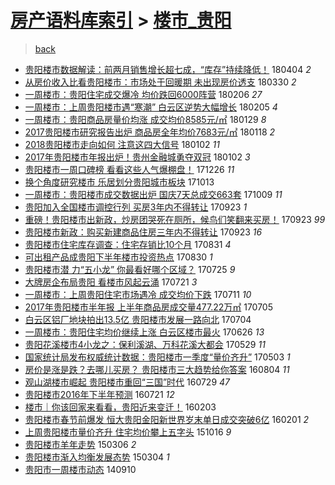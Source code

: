 [房产语料库索引](../../README.md)  > [楼市_贵阳](楼市_贵阳.md)
====
> [back](../README.md)

- [贵阳楼市数据解读：前两月销售增长超七成，“库存”持续降低！](http://jkwz.applinzi.com/ittc/7088006630631539722.html#%E8%B4%B5%E9%98%B3%E6%A5%BC%E5%B8%82%E6%95%B0%E6%8D%AE%E8%A7%A3%E8%AF%BB%EF%BC%9A%E5%89%8D%E4%B8%A4%E6%9C%88%E9%94%80%E5%94%AE%E5%A2%9E%E9%95%BF%E8%B6%85%E4%B8%83%E6%88%90%EF%BC%8C%E2%80%9C%E5%BA%93%E5%AD%98%E2%80%9D%E6%8C%81%E7%BB%AD%E9%99%8D%E4%BD%8E%EF%BC%81) 180404 *2* 
- [从房价收入比看贵阳楼市：市场处于回暖期 未出现房价透支](http://jkwz.applinzi.com/ittc/7086312838136333318.html#%E4%BB%8E%E6%88%BF%E4%BB%B7%E6%94%B6%E5%85%A5%E6%AF%94%E7%9C%8B%E8%B4%B5%E9%98%B3%E6%A5%BC%E5%B8%82%EF%BC%9A%E5%B8%82%E5%9C%BA%E5%A4%84%E4%BA%8E%E5%9B%9E%E6%9A%96%E6%9C%9F+%E6%9C%AA%E5%87%BA%E7%8E%B0%E6%88%BF%E4%BB%B7%E9%80%8F%E6%94%AF) 180330 *2* 
- [一周楼市：贵阳住宅成交爆冷 均价跌回6000阵营](http://jkwz.applinzi.com/ittc/7066913142901048336.html#%E4%B8%80%E5%91%A8%E6%A5%BC%E5%B8%82%EF%BC%9A%E8%B4%B5%E9%98%B3%E4%BD%8F%E5%AE%85%E6%88%90%E4%BA%A4%E7%88%86%E5%86%B7+%E5%9D%87%E4%BB%B7%E8%B7%8C%E5%9B%9E6000%E9%98%B5%E8%90%A5) 180206 *27* 
- [一周楼市：上周贵阳楼市遇“寒潮” 白云区逆势大幅增长](http://jkwz.applinzi.com/ittc/7066642677066368016.html#%E4%B8%80%E5%91%A8%E6%A5%BC%E5%B8%82%EF%BC%9A%E4%B8%8A%E5%91%A8%E8%B4%B5%E9%98%B3%E6%A5%BC%E5%B8%82%E9%81%87%E2%80%9C%E5%AF%92%E6%BD%AE%E2%80%9D+%E7%99%BD%E4%BA%91%E5%8C%BA%E9%80%86%E5%8A%BF%E5%A4%A7%E5%B9%85%E5%A2%9E%E9%95%BF) 180205 *4* 
- [一周楼市：贵阳商品房量价均涨 成交均价8585元/㎡](http://jkwz.applinzi.com/ittc/7064057819056047121.html#%E4%B8%80%E5%91%A8%E6%A5%BC%E5%B8%82%EF%BC%9A%E8%B4%B5%E9%98%B3%E5%95%86%E5%93%81%E6%88%BF%E9%87%8F%E4%BB%B7%E5%9D%87%E6%B6%A8+%E6%88%90%E4%BA%A4%E5%9D%87%E4%BB%B78585%E5%85%83%2F%E3%8E%A1) 180129 *8* 
- [2017贵阳楼市研究报告出炉 商品房全年均价7683元/㎡](http://jkwz.applinzi.com/ittc/7059966994856543243.html#2017%E8%B4%B5%E9%98%B3%E6%A5%BC%E5%B8%82%E7%A0%94%E7%A9%B6%E6%8A%A5%E5%91%8A%E5%87%BA%E7%82%89+%E5%95%86%E5%93%81%E6%88%BF%E5%85%A8%E5%B9%B4%E5%9D%87%E4%BB%B77683%E5%85%83%2F%E3%8E%A1) 180118 *2* 
- [2018贵阳楼市走向如何 注意这四大信号](http://jkwz.applinzi.com/ittc/7054111441173349387.html#2018%E8%B4%B5%E9%98%B3%E6%A5%BC%E5%B8%82%E8%B5%B0%E5%90%91%E5%A6%82%E4%BD%95+%E6%B3%A8%E6%84%8F%E8%BF%99%E5%9B%9B%E5%A4%A7%E4%BF%A1%E5%8F%B7) 180102 *11* 
- [2017年贵阳楼市年报出炉！贵州金融城勇夺双冠](http://jkwz.applinzi.com/ittc/7054016637773022218.html#2017%E5%B9%B4%E8%B4%B5%E9%98%B3%E6%A5%BC%E5%B8%82%E5%B9%B4%E6%8A%A5%E5%87%BA%E7%82%89%EF%BC%81%E8%B4%B5%E5%B7%9E%E9%87%91%E8%9E%8D%E5%9F%8E%E5%8B%87%E5%A4%BA%E5%8F%8C%E5%86%A0) 180102 *3* 
- [贵阳楼市一周口碑榜 看看这些人气爆棚盘！](http://jkwz.applinzi.com/ittc/7051307914801710096.html#%E8%B4%B5%E9%98%B3%E6%A5%BC%E5%B8%82%E4%B8%80%E5%91%A8%E5%8F%A3%E7%A2%91%E6%A6%9C+%E7%9C%8B%E7%9C%8B%E8%BF%99%E4%BA%9B%E4%BA%BA%E6%B0%94%E7%88%86%E6%A3%9A%E7%9B%98%EF%BC%81) 171226 *11* 
- [换个角度研究楼市 乐居划分贵阳城市板块](http://jkwz.applinzi.com/ittc/7023957179948860432.html#%E6%8D%A2%E4%B8%AA%E8%A7%92%E5%BA%A6%E7%A0%94%E7%A9%B6%E6%A5%BC%E5%B8%82+%E4%B9%90%E5%B1%85%E5%88%92%E5%88%86%E8%B4%B5%E9%98%B3%E5%9F%8E%E5%B8%82%E6%9D%BF%E5%9D%97) 171013  
- [一周楼市：贵阳楼市成交数据出炉 国庆7天总成交663套](http://jkwz.applinzi.com/ittc/7022497311358452752.html#%E4%B8%80%E5%91%A8%E6%A5%BC%E5%B8%82%EF%BC%9A%E8%B4%B5%E9%98%B3%E6%A5%BC%E5%B8%82%E6%88%90%E4%BA%A4%E6%95%B0%E6%8D%AE%E5%87%BA%E7%82%89+%E5%9B%BD%E5%BA%867%E5%A4%A9%E6%80%BB%E6%88%90%E4%BA%A4663%E5%A5%97) 171009 *11* 
- [贵阳加入全国楼市调控行列 买房3年内不得转让](http://jkwz.applinzi.com/ittc/7016634474908091409.html#%E8%B4%B5%E9%98%B3%E5%8A%A0%E5%85%A5%E5%85%A8%E5%9B%BD%E6%A5%BC%E5%B8%82%E8%B0%83%E6%8E%A7%E8%A1%8C%E5%88%97+%E4%B9%B0%E6%88%BF3%E5%B9%B4%E5%86%85%E4%B8%8D%E5%BE%97%E8%BD%AC%E8%AE%A9) 170923 *1* 
- [重磅！贵阳楼市出新政，炒房团哭死在厕所，候鸟们笑翻来买房！](http://jkwz.applinzi.com/ittc/7016512397999866896.html#%E9%87%8D%E7%A3%85%EF%BC%81%E8%B4%B5%E9%98%B3%E6%A5%BC%E5%B8%82%E5%87%BA%E6%96%B0%E6%94%BF%EF%BC%8C%E7%82%92%E6%88%BF%E5%9B%A2%E5%93%AD%E6%AD%BB%E5%9C%A8%E5%8E%95%E6%89%80%EF%BC%8C%E5%80%99%E9%B8%9F%E4%BB%AC%E7%AC%91%E7%BF%BB%E6%9D%A5%E4%B9%B0%E6%88%BF%EF%BC%81) 170923 *99* 
- [贵阳楼市新政：购买新建商品住房三年内不得转让](http://jkwz.applinzi.com/ittc/7016416970944283664.html#%E8%B4%B5%E9%98%B3%E6%A5%BC%E5%B8%82%E6%96%B0%E6%94%BF%EF%BC%9A%E8%B4%AD%E4%B9%B0%E6%96%B0%E5%BB%BA%E5%95%86%E5%93%81%E4%BD%8F%E6%88%BF%E4%B8%89%E5%B9%B4%E5%86%85%E4%B8%8D%E5%BE%97%E8%BD%AC%E8%AE%A9) 170923 *16* 
- [贵阳楼市住宅库存调查：住宅存销比10个月](http://jkwz.applinzi.com/ittc/7008014845558129681.html#%E8%B4%B5%E9%98%B3%E6%A5%BC%E5%B8%82%E4%BD%8F%E5%AE%85%E5%BA%93%E5%AD%98%E8%B0%83%E6%9F%A5%EF%BC%9A%E4%BD%8F%E5%AE%85%E5%AD%98%E9%94%80%E6%AF%9410%E4%B8%AA%E6%9C%88) 170831 *4* 
- [可出租产品成贵阳下半年楼市投资热点](http://jkwz.applinzi.com/ittc/7007540634003702800.html#%E5%8F%AF%E5%87%BA%E7%A7%9F%E4%BA%A7%E5%93%81%E6%88%90%E8%B4%B5%E9%98%B3%E4%B8%8B%E5%8D%8A%E5%B9%B4%E6%A5%BC%E5%B8%82%E6%8A%95%E8%B5%84%E7%83%AD%E7%82%B9) 170830 *1* 
- [贵阳楼市潜 力“五小龙” 你最看好哪个区域？](http://jkwz.applinzi.com/ittc/6994296276102153233.html#%E8%B4%B5%E9%98%B3%E6%A5%BC%E5%B8%82%E6%BD%9C+%E5%8A%9B%E2%80%9C%E4%BA%94%E5%B0%8F%E9%BE%99%E2%80%9D+%E4%BD%A0%E6%9C%80%E7%9C%8B%E5%A5%BD%E5%93%AA%E4%B8%AA%E5%8C%BA%E5%9F%9F%EF%BC%9F) 170725 *9* 
- [大牌房企布局贵阳 看楼市风起云涌](http://jkwz.applinzi.com/ittc/6992406379858756624.html#%E5%A4%A7%E7%89%8C%E6%88%BF%E4%BC%81%E5%B8%83%E5%B1%80%E8%B4%B5%E9%98%B3+%E7%9C%8B%E6%A5%BC%E5%B8%82%E9%A3%8E%E8%B5%B7%E4%BA%91%E6%B6%8C) 170721 *3* 
- [一周楼市：上周贵阳住宅市场遇冷 成交均价下跌](http://jkwz.applinzi.com/ittc/6989082667390600209.html#%E4%B8%80%E5%91%A8%E6%A5%BC%E5%B8%82%EF%BC%9A%E4%B8%8A%E5%91%A8%E8%B4%B5%E9%98%B3%E4%BD%8F%E5%AE%85%E5%B8%82%E5%9C%BA%E9%81%87%E5%86%B7+%E6%88%90%E4%BA%A4%E5%9D%87%E4%BB%B7%E4%B8%8B%E8%B7%8C) 170711 *10* 
- [2017年贵阳楼市半年报 上半年商品房成交量477.22万㎡](http://jkwz.applinzi.com/ittc/6986754307465413636.html#2017%E5%B9%B4%E8%B4%B5%E9%98%B3%E6%A5%BC%E5%B8%82%E5%8D%8A%E5%B9%B4%E6%8A%A5+%E4%B8%8A%E5%8D%8A%E5%B9%B4%E5%95%86%E5%93%81%E6%88%BF%E6%88%90%E4%BA%A4%E9%87%8F477.22%E4%B8%87%E3%8E%A1) 170705  
- [白云区铝厂地块拍出13.5亿 贵阳楼市发展一路向北](http://jkwz.applinzi.com/ittc/6986414350322369540.html#%E7%99%BD%E4%BA%91%E5%8C%BA%E9%93%9D%E5%8E%82%E5%9C%B0%E5%9D%97%E6%8B%8D%E5%87%BA13.5%E4%BA%BF+%E8%B4%B5%E9%98%B3%E6%A5%BC%E5%B8%82%E5%8F%91%E5%B1%95%E4%B8%80%E8%B7%AF%E5%90%91%E5%8C%97) 170704  
- [一周楼市：贵阳住宅均价继续上涨 白云区楼市最火](http://jkwz.applinzi.com/ittc/6983536672175031301.html#%E4%B8%80%E5%91%A8%E6%A5%BC%E5%B8%82%EF%BC%9A%E8%B4%B5%E9%98%B3%E4%BD%8F%E5%AE%85%E5%9D%87%E4%BB%B7%E7%BB%A7%E7%BB%AD%E4%B8%8A%E6%B6%A8+%E7%99%BD%E4%BA%91%E5%8C%BA%E6%A5%BC%E5%B8%82%E6%9C%80%E7%81%AB) 170626 *13* 
- [贵阳花溪楼市4小龙之：保利溪湖、万科花溪大都会](http://jkwz.applinzi.com/ittc/6973224366190887940.html#%E8%B4%B5%E9%98%B3%E8%8A%B1%E6%BA%AA%E6%A5%BC%E5%B8%824%E5%B0%8F%E9%BE%99%E4%B9%8B%EF%BC%9A%E4%BF%9D%E5%88%A9%E6%BA%AA%E6%B9%96%E3%80%81%E4%B8%87%E7%A7%91%E8%8A%B1%E6%BA%AA%E5%A4%A7%E9%83%BD%E4%BC%9A) 170529 *11* 
- [国家统计局发布权威统计数据：贵阳楼市一季度“量价齐升”](http://jkwz.applinzi.com/ittc/6963472076806554629.html#%E5%9B%BD%E5%AE%B6%E7%BB%9F%E8%AE%A1%E5%B1%80%E5%8F%91%E5%B8%83%E6%9D%83%E5%A8%81%E7%BB%9F%E8%AE%A1%E6%95%B0%E6%8D%AE%EF%BC%9A%E8%B4%B5%E9%98%B3%E6%A5%BC%E5%B8%82%E4%B8%80%E5%AD%A3%E5%BA%A6%E2%80%9C%E9%87%8F%E4%BB%B7%E9%BD%90%E5%8D%87%E2%80%9D) 170503 *1* 
- [房价是涨是跌？去哪儿买房？ 贵阳楼市三大趋势给你答案](http://jkwz.applinzi.com/ittc/6862578336433439749.html#%E6%88%BF%E4%BB%B7%E6%98%AF%E6%B6%A8%E6%98%AF%E8%B7%8C%EF%BC%9F%E5%8E%BB%E5%93%AA%E5%84%BF%E4%B9%B0%E6%88%BF%EF%BC%9F+%E8%B4%B5%E9%98%B3%E6%A5%BC%E5%B8%82%E4%B8%89%E5%A4%A7%E8%B6%8B%E5%8A%BF%E7%BB%99%E4%BD%A0%E7%AD%94%E6%A1%88) 160804 *11* 
- [观山湖楼市崛起 贵阳楼市重回“三国”时代](http://jkwz.applinzi.com/ittc/6860224856536384516.html#%E8%A7%82%E5%B1%B1%E6%B9%96%E6%A5%BC%E5%B8%82%E5%B4%9B%E8%B5%B7+%E8%B4%B5%E9%98%B3%E6%A5%BC%E5%B8%82%E9%87%8D%E5%9B%9E%E2%80%9C%E4%B8%89%E5%9B%BD%E2%80%9D%E6%97%B6%E4%BB%A3) 160729 *47* 
- [贵阳楼市2016年下半年预测](http://jkwz.applinzi.com/ittc/6857337254137299972.html#%E8%B4%B5%E9%98%B3%E6%A5%BC%E5%B8%822016%E5%B9%B4%E4%B8%8B%E5%8D%8A%E5%B9%B4%E9%A2%84%E6%B5%8B) 160721 *12* 
- [楼市｜你该回家来看看，贵阳近来变迁！](http://jkwz.applinzi.com/ittc/6794651450869285892.html#%E6%A5%BC%E5%B8%82%EF%BD%9C%E4%BD%A0%E8%AF%A5%E5%9B%9E%E5%AE%B6%E6%9D%A5%E7%9C%8B%E7%9C%8B%EF%BC%8C%E8%B4%B5%E9%98%B3%E8%BF%91%E6%9D%A5%E5%8F%98%E8%BF%81%EF%BC%81) 160203  
- [贵阳楼市春节前爆发  恒大贵阳金阳新世界岁末单日成交突破6亿](http://jkwz.applinzi.com/ittc/6793896658450514949.html#%E8%B4%B5%E9%98%B3%E6%A5%BC%E5%B8%82%E6%98%A5%E8%8A%82%E5%89%8D%E7%88%86%E5%8F%91++%E6%81%92%E5%A4%A7%E8%B4%B5%E9%98%B3%E9%87%91%E9%98%B3%E6%96%B0%E4%B8%96%E7%95%8C%E5%B2%81%E6%9C%AB%E5%8D%95%E6%97%A5%E6%88%90%E4%BA%A4%E7%AA%81%E7%A0%B46%E4%BA%BF) 160201 *2* 
- [上周贵阳楼市量价齐升 住宅均价攀上五字头](http://jkwz.applinzi.com/ittc/6753761014563161093.html#%E4%B8%8A%E5%91%A8%E8%B4%B5%E9%98%B3%E6%A5%BC%E5%B8%82%E9%87%8F%E4%BB%B7%E9%BD%90%E5%8D%87+%E4%BD%8F%E5%AE%85%E5%9D%87%E4%BB%B7%E6%94%80%E4%B8%8A%E4%BA%94%E5%AD%97%E5%A4%B4) 151016 *9* 
- [贵阳楼市羊年走势](http://jkwz.applinzi.com/ittc/547650611393443511.html#%E8%B4%B5%E9%98%B3%E6%A5%BC%E5%B8%82%E7%BE%8A%E5%B9%B4%E8%B5%B0%E5%8A%BF) 150306 *2* 
- [贵阳楼市渐入均衡发展态势](http://jkwz.applinzi.com/ittc/547650611395664232.html#%E8%B4%B5%E9%98%B3%E6%A5%BC%E5%B8%82%E6%B8%90%E5%85%A5%E5%9D%87%E8%A1%A1%E5%8F%91%E5%B1%95%E6%80%81%E5%8A%BF) 150304 *1* 
- [贵阳市一周楼市动态](http://jkwz.applinzi.com/ittc/547650611373977664.html#%E8%B4%B5%E9%98%B3%E5%B8%82%E4%B8%80%E5%91%A8%E6%A5%BC%E5%B8%82%E5%8A%A8%E6%80%81) 140910  
